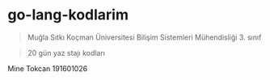 # go-lang-kodlarim


> Muğla Sıtkı Koçman Üniversitesi Bilişim Sistemleri Mühendisliği 3. sınıf 


> 20 gün yaz stajı kodları


Mine Tokcan 
191601026
